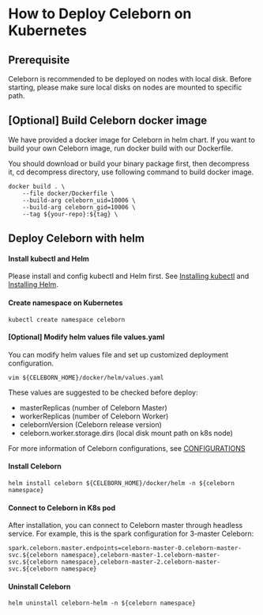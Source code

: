 # How to Deploy Celeborn on Kubernetes

## Prerequisite
Celeborn is recommended to be deployed on nodes with local disk. Before starting, please make sure
local disks on nodes are mounted to specific path.

## [Optional] Build Celeborn docker image
We have provided a docker image for Celeborn in helm chart. If you want to build your own Celeborn
image, run docker build with our Dockerfile.

You should download or build your binary package first, then decompress it, cd decompress directory,
use following command to build docker image.

```
docker build . \
    --file docker/Dockerfile \
    --build-arg celeborn_uid=10006 \
    --build-arg celeborn_gid=10006 \
    --tag ${your-repo}:${tag} \
```

## Deploy Celeborn with helm

#### Install kubectl and Helm

Please install and config kubectl and Helm first. See [Installing kubectl](https://kubernetes.io/docs/tasks/tools/#kubectl)
and [Installing Helm](https://helm.sh/docs/intro/install/).

#### Create namespace on Kubernetes
```
kubectl create namespace celeborn
```

#### [Optional] Modify helm values file values.yaml
You can modify helm values file and set up customized deployment configuration.
```
vim ${CELEBORN_HOME}/docker/helm/values.yaml
```
These values are suggested to be checked before deploy:  
- masterReplicas (number of Celeborn Master)
- workerReplicas (number of Celeborn Worker)
- celebornVersion (Celeborn release version)
- celeborn.worker.storage.dirs (local disk mount path on k8s node)

For more information of Celeborn configurations, see [CONFIGURATIONS](../CONFIGURATION_GUIDE.md)

#### Install Celeborn
```
helm install celeborn ${CELEBORN_HOME}/docker/helm -n ${celeborn namespace}
```

#### Connect to Celeborn in K8s pod
After installation, you can connect to Celeborn master through headless service. For example,
this is the spark configuration for 3-master Celeborn:
```
spark.celeborn.master.endpoints=celeborn-master-0.celeborn-master-svc.${celeborn namespace},celeborn-master-1.celeborn-master-svc.${celeborn namespace},celeborn-master-2.celeborn-master-svc.${celeborn namespace}
```

#### Uninstall Celeborn
```
helm uninstall celeborn-helm -n ${celeborn namespace}
```